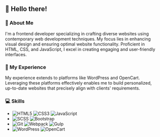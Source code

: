 ## 👋 Hello there!

### 💼 About Me
I'm a frontend developer specializing in crafting diverse websites using contemporary web development techniques. My focus lies in enhancing visual design and ensuring optimal website functionality. Proficient in HTML, CSS, and JavaScript, I excel in creating engaging and user-friendly interfaces.

### 🚀 My Experience
My experience extends to platforms like WordPress and OpenCart. Leveraging these platforms effectively enables me to build personalized, up-to-date websites that precisely align with clients' requirements.

### 💻 Skills
- ![HTML5](https://img.shields.io/badge/-HTML5-E34F26?logo=html5&logoColor=white&style=flat) ![CSS3](https://img.shields.io/badge/-CSS3-1572B6?logo=css3&logoColor=white&style=flat) ![JavaScript](https://img.shields.io/badge/-JavaScript-F7DF1E?logo=javascript&logoColor=black&style=flat)
- ![SCSS](https://img.shields.io/badge/-SCSS-CC6699?logo=sass&logoColor=white&style=flat) ![Bootstrap](https://img.shields.io/badge/-Bootstrap-7952B3?logo=bootstrap&logoColor=white&style=flat)
- ![Git](https://img.shields.io/badge/-Git-F05032?logo=git&logoColor=white&style=flat) ![Webpack](https://img.shields.io/badge/-Webpack-8DD6F9?logo=webpack&logoColor=black&style=flat) ![Gulp](https://img.shields.io/badge/-Gulp-CF4647?logo=gulp&logoColor=white&style=flat)
- ![WordPress](https://img.shields.io/badge/-WordPress-21759B?logo=wordpress&logoColor=white&style=flat) ![OpenCart](https://img.shields.io/badge/-OpenCart-DD4814?logo=opencart&logoColor=white&style=flat)
